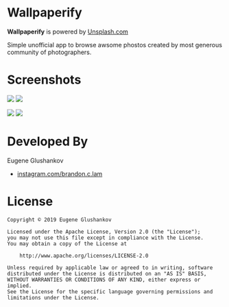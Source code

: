 # Wallpaperify

**Wallpaperify** is powered by [Unsplash.com](https://unsplash.com/)

Simple unofficial app to browse awsome phostos created by most generous community of photographers.

# Screenshots

<img src="https://github.com/netchar/Wallpaperify/blob/master/Info/home_photos.png"> <img src="https://github.com/netchar/Wallpaperify/blob/master/Info/photo_details.png">

<img src="https://github.com/netchar/Wallpaperify/blob/master/Info/home_collections.png"> <img src="https://github.com/netchar/Wallpaperify/blob/master/Info/collection_details.png">

# Developed By

Eugene Glushankov
 * [instagram.com/brandon.c.lam](https://www.instagram.com/e.glushankov/)
 
# License  
	Copyright © 2019 Eugene Glushankov

	Licensed under the Apache License, Version 2.0 (the "License");
	you may not use this file except in compliance with the License.
	You may obtain a copy of the License at

		http://www.apache.org/licenses/LICENSE-2.0

	Unless required by applicable law or agreed to in writing, software
	distributed under the License is distributed on an "AS IS" BASIS,
	WITHOUT WARRANTIES OR CONDITIONS OF ANY KIND, either express or implied.
	See the License for the specific language governing permissions and
	limitations under the License.

